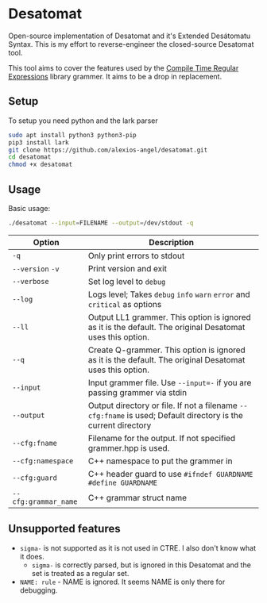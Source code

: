 # Desatomat
Open-source implementation of Desatomat and it's Extended Desátomatu Syntax. This is my effort to reverse-engineer the closed-source Desatomat tool.

This tool aims to cover the features used by the [Compile Time Regular Expressions](https://github.com/hanickadot/compile-time-regular-expressions) library grammer. It aims to be a drop in replacement.

## Setup
To setup you need python and the lark parser
```bash
sudo apt install python3 python3-pip
pip3 install lark
git clone https://github.com/alexios-angel/desatomat.git
cd desatomat
chmod +x desatomat
```

## Usage

Basic usage:
```bash
./desatomat --input=FILENAME --output=/dev/stdout -q
```


| Option               | Description                                                                                                   |
| -------------------- | ------------------------------------------------------------------------------------------------------------- |
| `-q`                 | Only print errors to stdout                                                                                   |
| `--version` `-v`     | Print version and exit                                                                                        |
| `--verbose`          | Set log level to `debug`                                                                                      |
| `--log`              | Logs level; Takes `debug` `info` `warn` `error` and `critical` as options                                     |
| `--ll`               | Output LL1 grammer. This option is ignored as it is the default. The original Desatomat uses this option.     |
| `--q`                | Create Q-grammer. This option is ignored as it is the default. The original Desatomat uses this option.       |
| `--input`            | Input grammer file. Use `--input=-` if you are passing grammer via stdin                                      |
| `--output`           | Output directory or file. If not a filename `--cfg:fname` is used; Default directory is the current directory |
| `--cfg:fname`        | Filename for the output. If not specified grammer.hpp is used.                                                |
| `--cfg:namespace`    | C++ namespace to put the grammer in                                                                           |
| `--cfg:guard`        | C++ header guard to use `#ifndef GUARDNAME #define GUARDNAME`                                                 |
| `--cfg:grammar_name` | C++ grammar struct name                                                                                       |

## Unsupported features
- `sigma-` is not supported as it is not used in CTRE. I also don't know what it does.
    - `sigma-` is correctly parsed, but is ignored in this Desatomat and the set is treated as a regular set.
- `NAME: rule` - NAME is ignored. It seems NAME is only there for debugging.